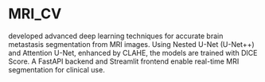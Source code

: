 # MRI_CV
developed advanced deep learning techniques for accurate brain metastasis segmentation from MRI images. Using  Nested U-Net (U-Net++) and Attention U-Net, enhanced by CLAHE, the models are trained with DICE Score. A FastAPI backend and Streamlit frontend enable real-time MRI segmentation for clinical use.
